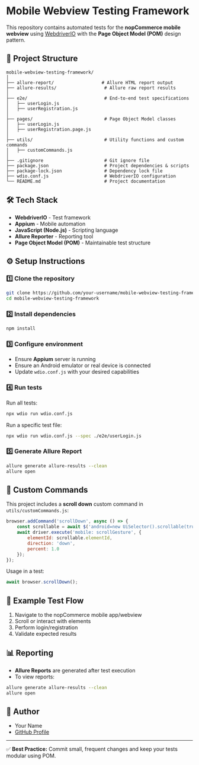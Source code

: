# Mobile Webview Testing Framework

This repository contains automated tests for the **nopCommerce mobile webview** using [WebdriverIO](https://webdriver.io/) with the **Page Object Model (POM)** design pattern.

## 📂 Project Structure

```
mobile-webview-testing-framework/
│
├── allure-report/                  # Allure HTML report output
├── allure-results/                  # Allure raw report results
│
├── e2e/                             # End-to-end test specifications
│   ├── userLogin.js
│   ├── userRegistration.js
│
├── pages/                           # Page Object Model classes
│   ├── userLogin.js
│   ├── userRegistration.page.js
│
├── utils/                           # Utility functions and custom commands
│   ├── customCommands.js
│
├── .gitignore                       # Git ignore file
├── package.json                     # Project dependencies & scripts
├── package-lock.json                # Dependency lock file
├── wdio.conf.js                     # WebdriverIO configuration
└── README.md                        # Project documentation
```

## 🛠 Tech Stack

- **WebdriverIO** - Test framework
- **Appium** - Mobile automation
- **JavaScript (Node.js)** - Scripting language
- **Allure Reporter** - Reporting tool
- **Page Object Model (POM)** - Maintainable test structure

## ⚙️ Setup Instructions

### 1️⃣ Clone the repository

```bash
git clone https://github.com/your-username/mobile-webview-testing-framework.git
cd mobile-webview-testing-framework
```

### 2️⃣ Install dependencies

```bash
npm install
```

### 3️⃣ Configure environment

- Ensure **Appium** server is running
- Ensure an Android emulator or real device is connected
- Update `wdio.conf.js` with your desired capabilities

### 4️⃣ Run tests

Run all tests:

```bash
npx wdio run wdio.conf.js
```

Run a specific test file:

```bash
npx wdio run wdio.conf.js --spec ./e2e/userLogin.js
```

### 5️⃣ Generate Allure Report

```bash
allure generate allure-results --clean
allure open
```

## 🧩 Custom Commands

This project includes a **scroll down** custom command in `utils/customCommands.js`:

```javascript
browser.addCommand('scrollDown', async () => {
    const scrollable = await $('android=new UiSelector().scrollable(true)');
    await driver.execute('mobile: scrollGesture', {
        elementId: scrollable.elementId,
        direction: 'down',
        percent: 1.0
    });
});
```

Usage in a test:

```javascript
await browser.scrollDown();
```

## 📜 Example Test Flow

1. Navigate to the nopCommerce mobile app/webview
2. Scroll or interact with elements
3. Perform login/registration
4. Validate expected results

## 📊 Reporting

- **Allure Reports** are generated after test execution
- To view reports:

```bash
allure generate allure-results --clean
allure open
```

## 👤 Author

- Your Name
- [GitHub Profile](https://github.com/your-username)

---
✅ **Best Practice:** Commit small, frequent changes and keep your tests modular using POM.

